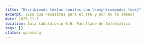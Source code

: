 ```yaml
---
title: "Escribiendo textos bonitos con \\emph{comandos feos}"
excerpt: ¡Eso que necesitas para el TFG y aún no lo sabes!
date: 2025-11-5
location: Aula laboratorio 0.6, Facultade de Informática
tags: []
status: upcoming
---
```

